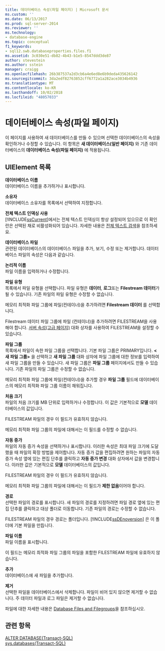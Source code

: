 ```yaml
---
title: 데이터베이스 속성(파일 페이지) | Microsoft 문서
ms.custom: ''
ms.date: 06/13/2017
ms.prod: sql-server-2014
ms.reviewer: ''
ms.technology:
- database-engine
ms.topic: conceptual
f1_keywords:
- sql12.swb.databaseproperties.files.f1
ms.assetid: 3c030e51-db82-4b43-b1e5-8547ddd3de87
author: stevestein
ms.author: sstein
manager: craigg
ms.openlocfilehash: 26b387537a2d3cb6a4e6ed8e6b9deda435626142
ms.sourcegitcommit: 3da2edf82763852cff6772a1a282ace3034b4936
ms.translationtype: MT
ms.contentlocale: ko-KR
ms.lasthandoff: 10/02/2018
ms.locfileid: "48057033"
---
```

# <a name="database-properties-files-page"></a>데이터베이스 속성(파일 페이지)
  이 페이지를 사용하여 새 데이터베이스를 만들 수 있으며 선택한 데이터베이스의 속성을 확인하거나 수정할 수 있습니다. 이 항목은 **새 데이터베이스(일반 페이지)** 와 기존 데이터베이스의 **데이터베이스 속성(파일 페이지)** 에 적용됩니다.  
  
## <a name="uielement-list"></a>UIElement 목록  
 **데이터베이스 이름**  
 데이터베이스 이름을 추가하거나 표시합니다.  
  
 **소유자**  
 데이터베이스 소유자를 목록에서 선택하여 지정합니다.  
  
 **전체 텍스트 인덱싱 사용**  
 [!INCLUDE[ssCurrent](../../includes/sscurrent-md.md)]에서는 전체 텍스트 인덱싱이 항상 설정되어 있으므로 이 확인란은 선택된 채로 비활성화되어 있습니다. 자세한 내용은 [전체 텍스트 검색](../search/full-text-search.md)을 참조하세요.  
  
 **데이터베이스 파일**  
 관련된 데이터베이스의 데이터베이스 파일을 추가, 보기, 수정 또는 제거합니다. 데이터베이스 파일의 속성은 다음과 같습니다.  
  
 **논리적 이름**  
 파일 이름을 입력하거나 수정합니다.  
  
 **파일 유형**  
 목록에서 파일 유형을 선택합니다. 파일 유형은 **데이터**, **로그**또는 **Filestream 데이터**가 될 수 있습니다. 기존 파일의 파일 유형은 수정할 수 없습니다.  
  
 메모리 최적화 파일 그룹에 파일(컨테이너)을 추가하려면 **Filestream 데이터** 를 선택합니다.  
  
 Filestream 데이터 파일 그룹에 파일 (컨테이너)을 추가하려면 FILESTREAM을 사용해야 합니다. [서버 속성(고급 페이지)](../../database-engine/configure-windows/server-properties-advanced-page.md) 대화 상자를 사용하여 FILESTREAM을 설정할 수 있습니다.  
  
 **파일 그룹**  
 목록에서 파일이 속한 파일 그룹을 선택합니다. 기본 파일 그룹은 PRIMARY입니다. **\<새 파일 그룹>** 을 선택하고 **새 파일 그룹** 대화 상자에 파일 그룹에 대한 정보를 입력하여 새 파일 그룹을 만들 수 있습니다. 새 파일 그룹은 **파일 그룹** 페이지에서도 만들 수 있습니다. 기존 파일의 파일 그룹은 수정할 수 없습니다.  
  
 메모리 최적화 파일 그룹에 파일(컨테이너)을 추가할 경우 **파일 그룹** 필드에 데이터베이스의 메모리 최적화 파일 그룹 이름이 채워집니다.  
  
 **처음 크기**  
 파일의 처음 크기를 MB 단위로 입력하거나 수정합니다. 이 값은 기본적으로 **모델** 데이터베이스의 값입니다.  
  
 FILESTREAM 파일의 경우 이 필드가 유효하지 않습니다.  
  
 메모리 최적화 파일 그룹의 파일에 대해서는 이 필드를 수정할 수 없습니다.  
  
 **자동 증가**  
 파일의 자동 증가 속성을 선택하거나 표시합니다. 이러한 속성은 최대 파일 크기에 도달했을 때 파일의 확장 방법을 제어합니다. 자동 증가 값을 편집하려면 원하는 파일의 자동 증가 속성 옆에 있는 편집 단추를 클릭하고 **자동 증가 변경** 대화 상자에서 값을 변경합니다. 이러한 값은 기본적으로 **모델** 데이터베이스의 값입니다.  
  
 FILESTREAM 파일의 경우 이 필드가 유효하지 않습니다.  
  
 메모리 최적화 파일 그룹의 파일에 대해서는 이 필드가 **제한 없음**이어야 합니다.  
  
 **경로**  
 선택한 파일의 경로를 표시합니다. 새 파일의 경로를 지정하려면 파일 경로 옆에 있는 편집 단추를 클릭하고 대상 폴더로 이동합니다. 기존 파일의 경로는 수정할 수 없습니다.  
  
 FILESTREAM 파일의 경우 경로는 폴더입니다. [!INCLUDE[ssDEnoversion](../../includes/ssdenoversion-md.md)] 은 이 폴더에 기본 파일을 만듭니다.  
  
 **파일 이름**  
 파일 이름을 표시합니다.  
  
 이 필드는 메모리 최적화 파일 그룹의 파일을 포함한 FILESTREAM 파일에 유효하지 않습니다.  
  
 **추가**  
 데이터베이스에 새 파일을 추가합니다.  
  
 **제거**  
 선택한 파일을 데이터베이스에서 삭제합니다. 파일이 비어 있지 않으면 제거할 수 없습니다. 주 데이터 파일과 로그 파일은 제거할 수 없습니다.  
  
 파일에 대한 자세한 내용은 [Database Files and Filegroups](database-files-and-filegroups.md)을 참조하십시오.  
  
## <a name="see-also"></a>관련 항목  
 [ALTER DATABASE&#40;Transact-SQL&#41;](/sql/t-sql/statements/alter-database-transact-sql)   
 [sys.databases&#40;Transact-SQL&#41;](/sql/relational-databases/system-catalog-views/sys-databases-transact-sql)  
  
  
